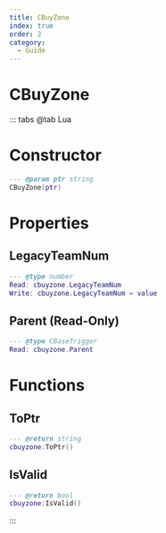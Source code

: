 ```yaml
---
title: CBuyZone
index: true
order: 2
category:
  - Guide
---
```


# CBuyZone

::: tabs
@tab Lua
# Constructor
```lua
--- @param ptr string
CBuyZone(ptr)
```
# Properties
## LegacyTeamNum 
```lua
--- @type number
Read: cbuyzone.LegacyTeamNum
Write: cbuyzone.LegacyTeamNum = value
```
## Parent (Read-Only)
```lua
--- @type CBaseTrigger
Read: cbuyzone.Parent
```
# Functions
## ToPtr
```lua
--- @return string
cbuyzone:ToPtr()
```
## IsValid
```lua
--- @return bool
cbuyzone:IsValid()
```

:::